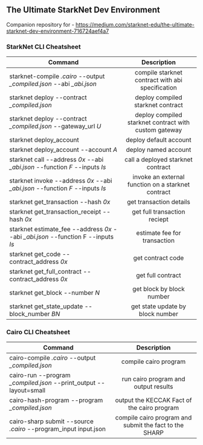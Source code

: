 ## The Ultimate StarkNet Dev Environment
Companion repository for - https://medium.com/starknet-edu/the-ultimate-starknet-dev-environment-716724aef4a7

### StarkNet CLI Cheatsheet
| Command        | Description           |
| ------------- |:-------------:|
| starknet-compile *.cairo* --output *_compiled.json* --abi *_abi.json* | compile starknet contract with abi specification |
| starknet deploy --contract *_compiled.json* | deploy compiled starknet contract |
| starknet deploy --contract *_compiled.json* --gateway_url *U* | deploy compiled starknet contract with custom gateway |
| starknet deploy_account | deploy default account |
| starknet deploy_account --account *A* | deploy named account |
| starknet call --address *0x* --abi *_abi.json* --function *F* --inputs *Is* | call a deployed starknet contract |
| starknet invoke --address *0x* --abi *_abi.json* --function *F* --inputs *Is* | invoke an external function on a starknet contract |
| starknet get_transaction --hash *0x* | get transaction details |
| starknet get_transaction_receipt --hash *0x* | get full transaction reciept |
| starknet estimate_fee --address *0x* --abi *_abi.json* --function F --inputs *Is* | estimate fee for transaction |
| starknet get_code --contract_address *0x* | get contract code |
| starknet get_full_contract --contract_address *0x* | get full contract |
| starknet get_block --number *N* | get block by block number |
| starknet get_state_update --block_number *BN* | get state update by block number |


### Cairo CLI Cheatsheet
| Command        | Description           |
| ------------- |:-------------:|
| cairo-compile *.cairo* --output *_compiled.json* | compile cairo program |
| cairo-run --program *_compiled.json* --print_output --layout=small | run cairo program and output results |
| cairo-hash-program --program *_compiled.json* | output the KECCAK Fact of the cairo program |
| cairo-sharp submit --source *.cairo* --program_input input.json | compile cairo program and submit the fact to the SHARP |